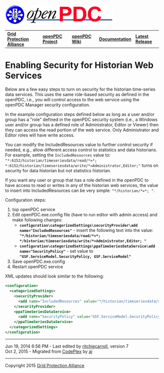 [![The Open Source Phasor Data Concentrator](openPDC_Logo.png)](openPDC_Home.md "The Open Source Phasor Data Concentrator")

|   |   |   |   |   |
|---|---|---|---|---|
| **[Grid Protection Alliance](http://www.gridprotectionalliance.org "Grid Protection Alliance Home Page")** | **[openPDC Project](https://github.com/GridProtectionAlliance/openPDC "openPDC Project on GitHub")** | **[openPDC Wiki](https://github.com/GridProtectionAlliance/openPDC/wiki)** | **[Documentation](https://github.com/GridProtectionAlliance/openPDC/wiki/Documentation)** | **[Latest Release](https://github.com/GridProtectionAlliance/openPDC/releases "openPDC Releases Home Page")** |

# Enabling Security for Historian Web Services

Below are a few easy steps to turn on security for the historian time-series data services. This uses the same role-based security as defined in the openPDC, i.e., you will control access to the web service using the openPDC Manager security configuration.

In the example configuration steps defined below as long as a user and/or group has a "role" defined in the openPDC security system (i.e., a Windows user and/or group has a defined role of Administrator, Editor or Viewer) then they can access the read portion of the web service. Only Administrator and Editor roles will have write access.

You can modify the IncludedResources value to further control security if needed, e.g., allow different access control to statistics and data historians. For example, setting the `IncludedResources` value to: `"*:6152/historian/timeseriesdata/read/*=*; *:6152/historian/timeseriesdata/write/*=Administrator,Editor;"` turns on security for data historian but not statistics historian.

If you want any user or group that has a role defined in the openPDC to have access to read or writes in any of the historian web services, the value to insert into IncludedResources can be very simple: `"*/historian/*=*; "`.

Configuration steps:

1. top openPDC service
2. Edit openPDC.exe.config file (have to run editor with admin access) and make following changes:
    - **`configuration\categorizedSettings\securityProvider\add name="IncludedResources"`** - insert the following text into the value:  **`"*/historian/timeseriesdata/read/*=*; */historian/timeseriesdata/write/*=Administrator,Editor; "`**
    - **`configuration\categorizedSettings\ppaTimeSeriesDataService\add name="SecurityPolicy"`** - set value to **`"GSF.ServiceModel.SecurityPolicy, GSF.ServiceModel"`**
3. Save openPDC.exe.config
4. Restart openPDC service

XML updates should look similar to the following:<br>
```xml
<configuration>
  <categorizedSettings>
    <securityProvider>
      <add name="IncludedResources" value="*/historian/timeseriesdata/read/*=*; */historian/timeseriesdata/write/*=Administrator,Editor;  UpdateSettings,UpdateConfigFile=Special; Settings,Schedules,Help,Status,Version,Time,Health,List,Invoke,ListCommands,ListReports,GetReport=*; Processes,Start,ReloadCryptoCache,ReloadSettings,Reschedule,Unschedule,SaveSchedules,LoadSchedules,ResetHealthMonitor,Connect,Disconnect,Initialize,ReloadConfig,Authenticate,RefreshRoutes,TemporalSupport,LogEvent,GenerateReport,ReportingConfig=Administrator,Editor; *=Administrator" description="Semicolon delimited list of resources to be secured along with role names." encrypted="false" />
    </securityProvider>
    <ppaTimeSeriesDataService>
      <add name="SecurityPolicy" value="GSF.ServiceModel.SecurityPolicy, GSF.ServiceModel" description="Assembly qualified name of the authorization policy to be used for securing the web service." encrypted="false" />
    </ppaTimeSeriesDataService>
  </categorizedSettings>
</configuration>
```

---

Jun 19, 2014 6:56 PM - Last edited by [ritchiecarroll](https://github.com/ritchiecarroll), version 7  
Oct 2, 2015 - Migrated from [CodePlex](http://openpdc.codeplex.com/wikipage?title=Enabling%20Security%20for%20Historian%20Web%20Services) by [aj](https://github.com/ajstadlin)

---

Copyright 2015 [Grid Protection Alliance](http://www.gridprotectionalliance.org)